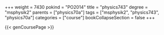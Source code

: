 +++
weight = 7430
pokind = "PO2014"
title = "physics743"
degree = "msphysik2"
parents = ["physics70a"]
tags = ["msphysik2", "physics743", "physics70a"]
categories = ["course"]
bookCollapseSection = false
+++

{{< genCoursePage >}}
